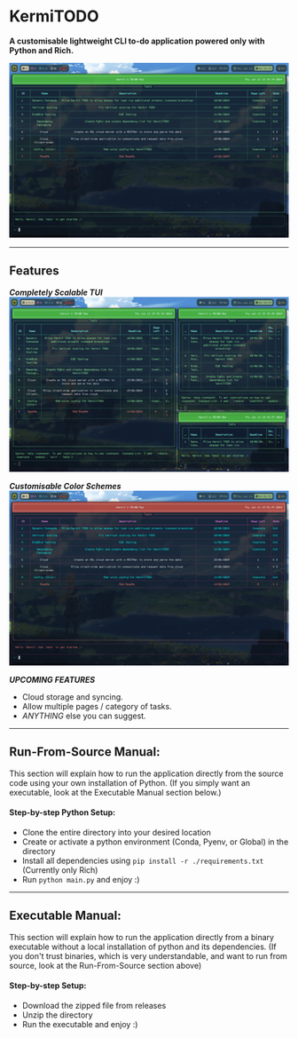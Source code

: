 # KermiTODO

**A customisable lightweight CLI to-do application powered only with Python and Rich.**

![Showcase](./readme_images/showcase.png)

---
## Features
***Completely Scalable TUI***
![Scalable](./readme_images/scalable.png)

***Customisable Color Schemes***
![Color](./readme_images/alt_color.png)

***UPCOMING FEATURES***
- Cloud storage and syncing.
- Allow multiple pages / category of tasks.
- *ANYTHING* else you can suggest.

---
## Run-From-Source Manual:
This section will explain how to run the application directly from the source code using your own installation of Python. (If you simply want an executable, look at the Executable Manual section below.)

#### Step-by-step Python Setup:
- Clone the entire directory into your desired location
- Create or activate a python environment (Conda, Pyenv, or Global) in the directory
- Install all dependencies using ```pip install -r ./requirements.txt``` (Currently only Rich)
- Run ```python main.py``` and enjoy :)

---
## Executable Manual:
This section will explain how to run the application directly from a binary executable without a local installation of python and its dependencies. (If you don't trust binaries, which is very understandable, and want to run from source, look at the Run-From-Source section above)

#### Step-by-step Setup:
- Download the zipped file from releases
- Unzip the directory
- Run the executable and enjoy :)

